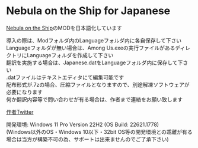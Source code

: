 # Nebula on the Ship for Japanese
[Nebula on the Ship](https://github.com/Dolly1016/Nebula/)のMODを日本語化しています

導入の際は、Modフォルダ内のLanguageフォルダ内に各自保存して下さい<br>
Languageフォルダが無い場合は、Among Us.exeの実行ファイルがあるディレクトリにLanguageフォルダを作成して下さい<br>
翻訳を実施する場合は、Japanese.datをLanguageフォルダ内に保存して下さい<br>
.datファイルはテキストエディタにて編集可能です<br>
配布形式が.7zの場合、圧縮ファイルとなりますので、別途解凍ソフトウェアが必要になります<br>
何か翻訳内容等で問い合わせが有る場合は、作者まで連絡をお願い致します

[作者Twitter](https://twitter.com/Umineko19930417)

開発環境: Windows 11 Pro Version 22H2 (OS Build: 22621.1778)<br>
(Windows以外のOS・Windows 10以下・32bit OS等の開発環境との乖離が有る場合は当方が構築不可の為、サポートは出来ませんのでご了承下さい)

